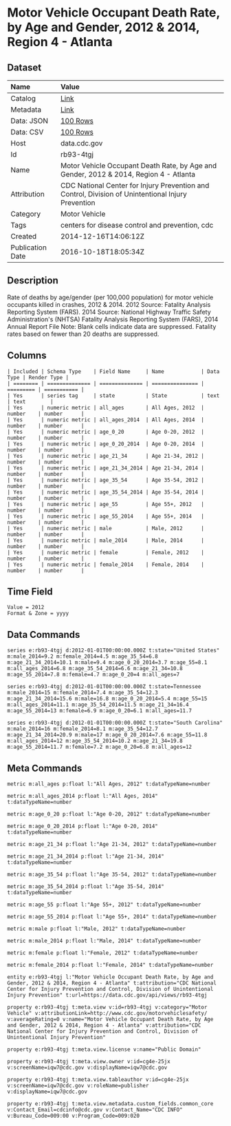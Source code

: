 # Motor Vehicle Occupant Death Rate, by Age and Gender, 2012 & 2014, Region 4 - Atlanta

## Dataset

| Name | Value |
| :--- | :---- |
| Catalog | [Link](https://catalog.data.gov/dataset/motor-vehicle-occupant-death-rate-by-age-and-gender-2012-region-4-atlanta-dd559) |
| Metadata | [Link](https://data.cdc.gov/api/views/rb93-4tgj) |
| Data: JSON | [100 Rows](https://data.cdc.gov/api/views/rb93-4tgj/rows.json?max_rows=100) |
| Data: CSV | [100 Rows](https://data.cdc.gov/api/views/rb93-4tgj/rows.csv?max_rows=100) |
| Host | data.cdc.gov |
| Id | rb93-4tgj |
| Name | Motor Vehicle Occupant Death Rate, by Age and Gender, 2012 & 2014, Region 4 - Atlanta |
| Attribution | CDC National Center for Injury Prevention and Control, Division of Unintentional Injury Prevention |
| Category | Motor Vehicle |
| Tags | centers for disease control and prevention, cdc |
| Created | 2014-12-16T14:06:12Z |
| Publication Date | 2016-10-18T18:05:34Z |

## Description

Rate of deaths by age/gender (per 100,000 population) for motor vehicle occupants killed in crashes, 2012 & 2014. 2012 Source: Fatality Analysis Reporting System (FARS). 2014 Source: National Highway Traffic Safety Administration's (NHTSA) Fatality Analysis Reporting System (FARS), 2014 Annual Report File Note: Blank cells indicate data are suppressed. Fatality rates based on fewer than 20 deaths are suppressed.

## Columns

```ls
| Included | Schema Type    | Field Name     | Name            | Data Type | Render Type |
| ======== | ============== | ============== | =============== | ========= | =========== |
| Yes      | series tag     | state          | State           | text      | text        |
| Yes      | numeric metric | all_ages       | All Ages, 2012  | number    | number      |
| Yes      | numeric metric | all_ages_2014  | All Ages, 2014  | number    | number      |
| Yes      | numeric metric | age_0_20       | Age 0-20, 2012  | number    | number      |
| Yes      | numeric metric | age_0_20_2014  | Age 0-20, 2014  | number    | number      |
| Yes      | numeric metric | age_21_34      | Age 21-34, 2012 | number    | number      |
| Yes      | numeric metric | age_21_34_2014 | Age 21-34, 2014 | number    | number      |
| Yes      | numeric metric | age_35_54      | Age 35-54, 2012 | number    | number      |
| Yes      | numeric metric | age_35_54_2014 | Age 35-54, 2014 | number    | number      |
| Yes      | numeric metric | age_55         | Age 55+, 2012   | number    | number      |
| Yes      | numeric metric | age_55_2014    | Age 55+, 2014   | number    | number      |
| Yes      | numeric metric | male           | Male, 2012      | number    | number      |
| Yes      | numeric metric | male_2014      | Male, 2014      | number    | number      |
| Yes      | numeric metric | female         | Female, 2012    | number    | number      |
| Yes      | numeric metric | female_2014    | Female, 2014    | number    | number      |
```

## Time Field

```ls
Value = 2012
Format & Zone = yyyy
```

## Data Commands

```ls
series e:rb93-4tgj d:2012-01-01T00:00:00.000Z t:state="United States" m:male_2014=9.2 m:female_2014=4.5 m:age_35_54=6.8 m:age_21_34_2014=10.1 m:male=9.4 m:age_0_20_2014=3.7 m:age_55=8.1 m:all_ages_2014=6.8 m:age_35_54_2014=6.6 m:age_21_34=10.8 m:age_55_2014=7.8 m:female=4.7 m:age_0_20=4 m:all_ages=7

series e:rb93-4tgj d:2012-01-01T00:00:00.000Z t:state=Tennessee m:male_2014=15 m:female_2014=7.4 m:age_35_54=12.3 m:age_21_34_2014=15.6 m:male=16.8 m:age_0_20_2014=5.4 m:age_55=15 m:all_ages_2014=11.1 m:age_35_54_2014=11.5 m:age_21_34=16.4 m:age_55_2014=13 m:female=6.9 m:age_0_20=6.1 m:all_ages=11.7

series e:rb93-4tgj d:2012-01-01T00:00:00.000Z t:state="South Carolina" m:male_2014=16 m:female_2014=8.1 m:age_35_54=12.7 m:age_21_34_2014=20.9 m:male=17 m:age_0_20_2014=7.6 m:age_55=11.8 m:all_ages_2014=12 m:age_35_54_2014=10.2 m:age_21_34=19.8 m:age_55_2014=11.7 m:female=7.2 m:age_0_20=6.8 m:all_ages=12
```

## Meta Commands

```ls
metric m:all_ages p:float l:"All Ages, 2012" t:dataTypeName=number

metric m:all_ages_2014 p:float l:"All Ages, 2014" t:dataTypeName=number

metric m:age_0_20 p:float l:"Age 0-20, 2012" t:dataTypeName=number

metric m:age_0_20_2014 p:float l:"Age 0-20, 2014" t:dataTypeName=number

metric m:age_21_34 p:float l:"Age 21-34, 2012" t:dataTypeName=number

metric m:age_21_34_2014 p:float l:"Age 21-34, 2014" t:dataTypeName=number

metric m:age_35_54 p:float l:"Age 35-54, 2012" t:dataTypeName=number

metric m:age_35_54_2014 p:float l:"Age 35-54, 2014" t:dataTypeName=number

metric m:age_55 p:float l:"Age 55+, 2012" t:dataTypeName=number

metric m:age_55_2014 p:float l:"Age 55+, 2014" t:dataTypeName=number

metric m:male p:float l:"Male, 2012" t:dataTypeName=number

metric m:male_2014 p:float l:"Male, 2014" t:dataTypeName=number

metric m:female p:float l:"Female, 2012" t:dataTypeName=number

metric m:female_2014 p:float l:"Female, 2014" t:dataTypeName=number

entity e:rb93-4tgj l:"Motor Vehicle Occupant Death Rate, by Age and Gender, 2012 & 2014, Region 4 - Atlanta" t:attribution="CDC National Center for Injury Prevention and Control, Division of Unintentional Injury Prevention" t:url=https://data.cdc.gov/api/views/rb93-4tgj

property e:rb93-4tgj t:meta.view v:id=rb93-4tgj v:category="Motor Vehicle" v:attributionLink=http://www.cdc.gov/motorvehiclesafety/ v:averageRating=0 v:name="Motor Vehicle Occupant Death Rate, by Age and Gender, 2012 & 2014, Region 4 - Atlanta" v:attribution="CDC National Center for Injury Prevention and Control, Division of Unintentional Injury Prevention"

property e:rb93-4tgj t:meta.view.license v:name="Public Domain"

property e:rb93-4tgj t:meta.view.owner v:id=cg4e-25jx v:screenName=iqw7@cdc.gov v:displayName=iqw7@cdc.gov

property e:rb93-4tgj t:meta.view.tableauthor v:id=cg4e-25jx v:screenName=iqw7@cdc.gov v:roleName=publisher v:displayName=iqw7@cdc.gov

property e:rb93-4tgj t:meta.view.metadata.custom_fields.common_core v:Contact_Email=cdcinfo@cdc.gov v:Contact_Name="CDC INFO" v:Bureau_Code=009:00 v:Program_Code=009:020
```